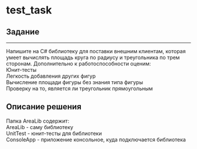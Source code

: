 # test_task
## Задание
---
Напишите на C# библиотеку для поставки внешним клиентам, которая умеет вычислять площадь круга по радиусу и треугольника по трем сторонам.
Дополнительно к работоспособности оценим:  
  Юнит-тесты  
  Легкость добавления других фигур  
  Вычисление площади фигуры без знания типа фигуры  
  Проверку на то, является ли треугольник прямоугольным  

## Описание решения
Папка AreaLib содержит:  
  AreaLib - саму библиотеку    
  UnitTest - юнит-тесты для библиотеки    
  ConsoleApp - приложение консольное, куда подключается библиотека  
  
